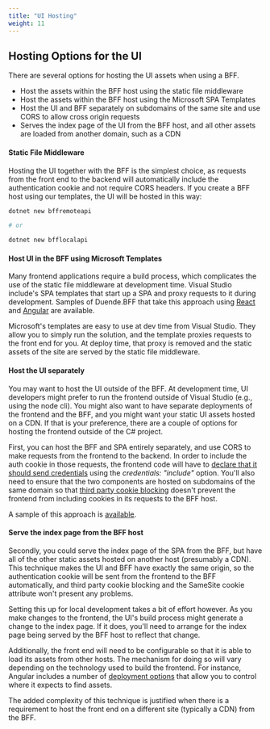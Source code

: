 ```yaml
---
title: "UI Hosting"
weight: 11
---
```


## Hosting Options for the UI
There are several options for hosting the UI assets when using a BFF.

- Host the assets within the BFF host using the static file middleware
- Host the assets within the BFF host using the Microsoft SPA Templates
- Host the UI and BFF separately on subdomains of the same site and use CORS to allow cross origin requests
- Serves the index page of the UI from the BFF host, and all other assets are loaded from another domain, such as a CDN

#### Static File Middleware
Hosting the UI together with the BFF is the simplest choice, as requests from the front end to the backend will automatically include the authentication cookie and not require CORS headers. If you create a BFF host using our templates, the UI will be hosted in this way:

```sh
dotnet new bffremoteapi

# or

dotnet new bfflocalapi
```

#### Host UI in the BFF using Microsoft Templates
Many frontend applications require a build process, which complicates the use of the static file middleware at development time. Visual Studio include's SPA templates that start up a SPA and proxy requests to it during development. Samples of Duende.BFF that take this approach using [React](/identityserver/v6/samples/bff#reactjs-frontend) and [Angular](/identityserver/v6/samples/bff#angular-frontend) are available. 

Microsoft's templates are easy to use at dev time from Visual Studio. They allow you to simply run the solution, and the template proxies requests to the front end for you. At deploy time, that proxy is removed and the static assets of the site are served by the static file middleware.


#### Host the UI separately
You may want to host the UI outside of the BFF. At development time, UI developers might prefer to run the frontend outside of Visual Studio (e.g., using the node cli). You might also want to have separate deployments of the frontend and the BFF, and you might want your static UI assets hosted on a CDN. If that is your preference, there are a couple of options for hosting the frontend outside of the C# project.

First, you can host the BFF and SPA entirely separately, and use CORS to make requests from the frontend to the backend. In order to include the auth cookie in those requests, the frontend code will have to [declare that it should send credentials](https://developer.mozilla.org/en-US/docs/Web/API/Fetch_API/Using_Fetch#sending_a_request_with_credentials_included) using the *credentials: "include"* option.  You'll also need to ensure that the two components are hosted on subdomains of the same domain so that [third party cookie blocking](/identityserver/v6/bff/architecture/third-party-cookies) doesn't prevent the frontend from including cookies in its requests to the BFF host.  

A sample of this approach is [available](/identityserver/v6/samples/bff#separate-host-for-ui).

#### Serve the index page from the BFF host
Secondly, you could serve the index page of the SPA from the BFF, but have all of the other static assets hosted on another host (presumably a CDN). This technique makes the UI and BFF have exactly the same origin, so the authentication cookie will be sent from the frontend to the BFF automatically, and third party cookie blocking and the SameSite cookie attribute won't present any problems.

Setting this up for local development takes a bit of effort however. As you make changes to the frontend, the UI's build process might generate a change to the index page. If it does, you'll need to arrange for the index page being served by the BFF host to reflect that change.

Additionally, the front end will need to be configurable so that it is able to load its assets from other hosts. The mechanism for doing so will vary depending on the technology used to build the frontend. For instance, Angular includes a number of [deployment options](https://angular.io/guide/deployment) that allow you to control where it expects to find assets.

The added complexity of this technique is justified when there is a requirement to host the front end on a different site (typically a CDN) from the BFF.
